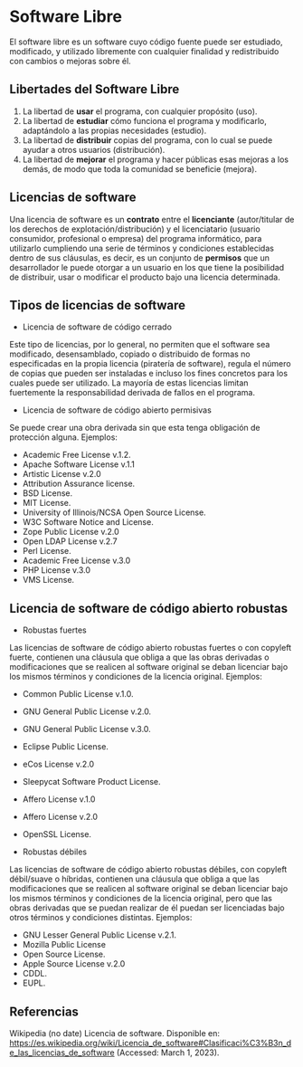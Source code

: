 # Software Libre

El software libre es un software cuyo código fuente puede ser estudiado, modificado, y utilizado libremente con cualquier finalidad y redistribuido con cambios o mejoras sobre él.

## Libertades del Software Libre

1. La libertad de **usar** el programa, con cualquier propósito (uso). 
2. La libertad de **estudiar** cómo funciona el programa y modificarlo, adaptándolo a las propias necesidades (estudio).
3. La libertad de **distribuir** copias del programa, con lo cual se puede ayudar a otros usuarios (distribución). 
4. La libertad de **mejorar** el programa y hacer públicas esas mejoras a los demás, de modo que toda la comunidad se beneficie (mejora).

## Licencias de software

Una licencia de software es un **contrato** entre el **licenciante** (autor/titular de los derechos de explotación/distribución) y el licenciatario (usuario consumidor, profesional o empresa) del programa informático, para utilizarlo cumpliendo una serie de términos y condiciones establecidas dentro de sus cláusulas, es decir, es un conjunto de **permisos** que un desarrollador le puede otorgar a un usuario en los que tiene la posibilidad de distribuir, usar o modificar el producto bajo una licencia determinada.

## Tipos de licencias de software

* Licencia de software de código cerrado

Este tipo de licencias, por lo general, no permiten que el software sea modificado, desensamblado, copiado o distribuido de formas no especificadas en la propia licencia (piratería de software), regula el número de copias que pueden ser instaladas e incluso los fines concretos para los cuales puede ser utilizado. La mayoría de estas licencias limitan fuertemente la responsabilidad derivada de fallos en el programa. 

* Licencia de software de código abierto permisivas

Se puede crear una obra derivada sin que esta tenga obligación de protección alguna. Ejemplos:

* Academic Free License v.1.2.
* Apache Software License v.1.1
* Artistic License v.2.0
* Attribution Assurance license.
* BSD License.
* MIT License.
* University of Illinois/NCSA Open Source License.
* W3C Software Notice and License.
* Zope Public License v.2.0
* Open LDAP License v.2.7
* Perl License.
* Academic Free License v.3.0
* PHP License v.3.0
* VMS License.

## Licencia de software de código abierto robustas

* Robustas fuertes

Las licencias de software de código abierto robustas fuertes o con copyleft fuerte, contienen una cláusula que obliga a que las obras derivadas o modificaciones que se realicen al software original se deban licenciar bajo los mismos términos y condiciones de la licencia original. Ejemplos:

* Common Public License v.1.0.
* GNU General Public License v.2.0.
* GNU General Public License v.3.0.
* Eclipse Public License.
* eCos License v.2.0
* Sleepycat Software Product License.
* Affero License v.1.0
* Affero License v.2.0
* OpenSSL License.

* Robustas débiles

Las licencias de software de código abierto robustas débiles, con copyleft débil/suave o híbridas, contienen una cláusula que obliga a que las modificaciones que se realicen al software original se deban licenciar bajo los mismos términos y condiciones de la licencia original, pero que las obras derivadas que se puedan realizar de él puedan ser licenciadas bajo otros términos y condiciones distintas. Ejemplos:

* GNU Lesser General Public License v.2.1.
* Mozilla Public License
* Open Source License.
* Apple Source License v.2.0
* CDDL.
* EUPL.

## Referencias

Wikipedia (no date) Licencia de software. Disponible en: https://es.wikipedia.org/wiki/Licencia_de_software#Clasificaci%C3%B3n_de_las_licencias_de_software (Accessed: March 1, 2023). 
